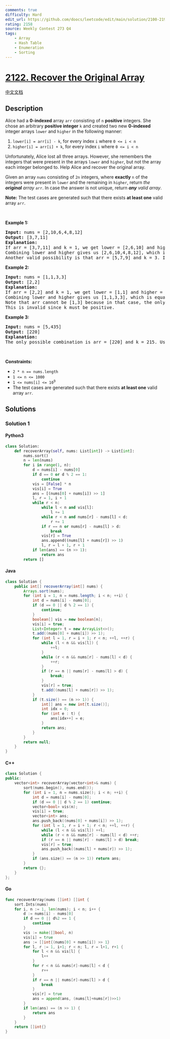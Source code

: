 ```yaml
---
comments: true
difficulty: Hard
edit_url: https://github.com/doocs/leetcode/edit/main/solution/2100-2199/2122.Recover%20the%20Original%20Array/README_EN.md
rating: 2158
source: Weekly Contest 273 Q4
tags:
    - Array
    - Hash Table
    - Enumeration
    - Sorting
---
```


<!-- problem:start -->

# [2122. Recover the Original Array](https://leetcode.com/problems/recover-the-original-array)

[中文文档](/solution/2100-2199/2122.Recover%20the%20Original%20Array/README.md)

## Description

<!-- description:start -->

<p>Alice had a <strong>0-indexed</strong> array <code>arr</code> consisting of <code>n</code> <strong>positive</strong> integers. She chose an arbitrary <strong>positive integer</strong> <code>k</code> and created two new <strong>0-indexed</strong> integer arrays <code>lower</code> and <code>higher</code> in the following manner:</p>

<ol>
	<li><code>lower[i] = arr[i] - k</code>, for every index <code>i</code> where <code>0 &lt;= i &lt; n</code></li>
	<li><code>higher[i] = arr[i] + k</code>, for every index <code>i</code> where <code>0 &lt;= i &lt; n</code></li>
</ol>

<p>Unfortunately, Alice lost all three arrays. However, she remembers the integers that were present in the arrays <code>lower</code> and <code>higher</code>, but not the array each integer belonged to. Help Alice and recover the original array.</p>

<p>Given an array <code>nums</code> consisting of <code>2n</code> integers, where <strong>exactly</strong> <code>n</code> of the integers were present in <code>lower</code> and the remaining in <code>higher</code>, return <em>the <strong>original</strong> array</em> <code>arr</code>. In case the answer is not unique, return <em><strong>any</strong> valid array</em>.</p>

<p><strong>Note:</strong> The test cases are generated such that there exists <strong>at least one</strong> valid array <code>arr</code>.</p>

<p>&nbsp;</p>
<p><strong class="example">Example 1:</strong></p>

<pre>
<strong>Input:</strong> nums = [2,10,6,4,8,12]
<strong>Output:</strong> [3,7,11]
<strong>Explanation:</strong>
If arr = [3,7,11] and k = 1, we get lower = [2,6,10] and higher = [4,8,12].
Combining lower and higher gives us [2,6,10,4,8,12], which is a permutation of nums.
Another valid possibility is that arr = [5,7,9] and k = 3. In that case, lower = [2,4,6] and higher = [8,10,12]. 
</pre>

<p><strong class="example">Example 2:</strong></p>

<pre>
<strong>Input:</strong> nums = [1,1,3,3]
<strong>Output:</strong> [2,2]
<strong>Explanation:</strong>
If arr = [2,2] and k = 1, we get lower = [1,1] and higher = [3,3].
Combining lower and higher gives us [1,1,3,3], which is equal to nums.
Note that arr cannot be [1,3] because in that case, the only possible way to obtain [1,1,3,3] is with k = 0.
This is invalid since k must be positive.
</pre>

<p><strong class="example">Example 3:</strong></p>

<pre>
<strong>Input:</strong> nums = [5,435]
<strong>Output:</strong> [220]
<strong>Explanation:</strong>
The only possible combination is arr = [220] and k = 215. Using them, we get lower = [5] and higher = [435].
</pre>

<p>&nbsp;</p>
<p><strong>Constraints:</strong></p>

<ul>
	<li><code>2 * n == nums.length</code></li>
	<li><code>1 &lt;= n &lt;= 1000</code></li>
	<li><code>1 &lt;= nums[i] &lt;= 10<sup>9</sup></code></li>
	<li>The test cases are generated such that there exists <strong>at least one</strong> valid array <code>arr</code>.</li>
</ul>

<!-- description:end -->

## Solutions

<!-- solution:start -->

### Solution 1

<!-- tabs:start -->

#### Python3

```python
class Solution:
    def recoverArray(self, nums: List[int]) -> List[int]:
        nums.sort()
        n = len(nums)
        for i in range(1, n):
            d = nums[i] - nums[0]
            if d == 0 or d % 2 == 1:
                continue
            vis = [False] * n
            vis[i] = True
            ans = [(nums[0] + nums[i]) >> 1]
            l, r = 1, i + 1
            while r < n:
                while l < n and vis[l]:
                    l += 1
                while r < n and nums[r] - nums[l] < d:
                    r += 1
                if r == n or nums[r] - nums[l] > d:
                    break
                vis[r] = True
                ans.append((nums[l] + nums[r]) >> 1)
                l, r = l + 1, r + 1
            if len(ans) == (n >> 1):
                return ans
        return []
```

#### Java

```java
class Solution {
    public int[] recoverArray(int[] nums) {
        Arrays.sort(nums);
        for (int i = 1, n = nums.length; i < n; ++i) {
            int d = nums[i] - nums[0];
            if (d == 0 || d % 2 == 1) {
                continue;
            }
            boolean[] vis = new boolean[n];
            vis[i] = true;
            List<Integer> t = new ArrayList<>();
            t.add((nums[0] + nums[i]) >> 1);
            for (int l = 1, r = i + 1; r < n; ++l, ++r) {
                while (l < n && vis[l]) {
                    ++l;
                }
                while (r < n && nums[r] - nums[l] < d) {
                    ++r;
                }
                if (r == n || nums[r] - nums[l] > d) {
                    break;
                }
                vis[r] = true;
                t.add((nums[l] + nums[r]) >> 1);
            }
            if (t.size() == (n >> 1)) {
                int[] ans = new int[t.size()];
                int idx = 0;
                for (int e : t) {
                    ans[idx++] = e;
                }
                return ans;
            }
        }
        return null;
    }
}
```

#### C++

```cpp
class Solution {
public:
    vector<int> recoverArray(vector<int>& nums) {
        sort(nums.begin(), nums.end());
        for (int i = 1, n = nums.size(); i < n; ++i) {
            int d = nums[i] - nums[0];
            if (d == 0 || d % 2 == 1) continue;
            vector<bool> vis(n);
            vis[i] = true;
            vector<int> ans;
            ans.push_back((nums[0] + nums[i]) >> 1);
            for (int l = 1, r = i + 1; r < n; ++l, ++r) {
                while (l < n && vis[l]) ++l;
                while (r < n && nums[r] - nums[l] < d) ++r;
                if (r == n || nums[r] - nums[l] > d) break;
                vis[r] = true;
                ans.push_back((nums[l] + nums[r]) >> 1);
            }
            if (ans.size() == (n >> 1)) return ans;
        }
        return {};
    }
};
```

#### Go

```go
func recoverArray(nums []int) []int {
	sort.Ints(nums)
	for i, n := 1, len(nums); i < n; i++ {
		d := nums[i] - nums[0]
		if d == 0 || d%2 == 1 {
			continue
		}
		vis := make([]bool, n)
		vis[i] = true
		ans := []int{(nums[0] + nums[i]) >> 1}
		for l, r := 1, i+1; r < n; l, r = l+1, r+1 {
			for l < n && vis[l] {
				l++
			}
			for r < n && nums[r]-nums[l] < d {
				r++
			}
			if r == n || nums[r]-nums[l] > d {
				break
			}
			vis[r] = true
			ans = append(ans, (nums[l]+nums[r])>>1)
		}
		if len(ans) == (n >> 1) {
			return ans
		}
	}
	return []int{}
}
```

<!-- tabs:end -->

<!-- solution:end -->

<!-- problem:end -->
